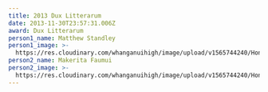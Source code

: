 ```yaml
---
title: 2013 Dux Litterarum
date: 2013-11-30T23:57:31.006Z
award: Dux Litterarum
person1_name: Matthew Standley
person1_image: >-
  https://res.cloudinary.com/whanganuihigh/image/upload/v1565744240/Honours%20Board/2013_Matthew_Standley_-_Dux.jpg
person2_name: Makerita Faumui
person2_image: >-
  https://res.cloudinary.com/whanganuihigh/image/upload/v1565744240/Honours%20Board/2013_Makerita_Faumui-_Runner_Up_Dux.jpg
---
```


